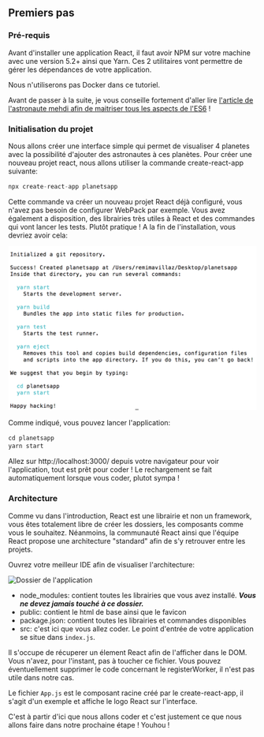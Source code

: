 ## Premiers pas

### Pré-requis

Avant d'installer une application React, il faut avoir NPM sur votre machine avec une version 5.2+ ainsi que Yarn. Ces 2 utilitaires vont permettre de gérer les dépendances de votre application.

Nous n'utiliserons pas Docker dans ce tutoriel.

Avant de passer à la suite, je vous conseille fortement d'aller lire [l'article de l'astronaute mehdi afin de maitriser tous les aspects de l'ES6](https://blog.eleven-labs.com/fr/lesnouveauteses6parti/) !

### Initialisation du projet

Nous allons créer une interface simple qui permet de visualiser 4 planetes avec la possibilité d'ajouter des astronautes à ces planètes.
Pour créer une nouveau projet react, nous allons utiliser la commande create-react-app suivante:

```js
npx create-react-app planetsapp
```

Cette commande va créer un nouveau projet React déjà configuré, vous n'avez pas besoin de configurer WebPack par exemple. Vous avez également a disposition, des librairies très utiles à React et des commandes qui vont lancer les tests. Plutôt pratique !
A la fin de l'installation, vous devriez avoir cela:

![Installation de l'application avec succès](../../assets/2019-08-01-developper-app-react-en-2019/cra_install_success.png)

Comme indiqué, vous pouvez lancer l'application:

```js
cd planetsapp
yarn start
```

Allez sur http://localhost:3000/ depuis votre navigateur pour voir l'application, tout est prêt pour coder ! Le rechargement se fait automatiquement lorsque vous coder, plutot sympa !

### Architecture

Comme vu dans l'introduction, React est une librairie et non un framework, vous êtes totalement libre de créer les dossiers, les composants comme vous le souhaitez. Néanmoins, la communauté React ainsi que l'équipe React propose une architecture "standard" afin de s'y retrouver entre les projets.

Ouvrez votre meilleur IDE afin de visualiser l'architecture:

![Dossier de l'application](https://storage.googleapis.com/tutos/assets/2019-08-01-developper-app-react-en-2019/directories_app.png)

- node_modules: contient toutes les librairies que vous avez installé. ***Vous ne devez jamais touché à ce dossier.***
- public: contient le html de base ainsi que le favicon
- package.json: contient toutes les librairies et commandes disponibles
- src: c'est ici que vous allez coder. Le point d'entrée de votre application se situe dans `index.js`.

Il s'occupe de récuperer un élement React afin de l'afficher dans le DOM. Vous n'avez, pour l'instant, pas à toucher ce fichier. Vous pouvez éventuellement supprimer le code concernant le registerWorker, il n'est pas utile dans notre cas.

Le fichier `App.js` est le composant racine créé par le create-react-app, il s'agit d'un exemple et affiche le logo React sur l'interface.

C'est à partir d'ici que nous allons coder et c'est justement ce que nous allons faire dans notre prochaine étape ! Youhou !
